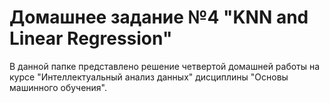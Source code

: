 # Домашнее задание №4 "KNN and Linear Regression"

В данной папке представлено решение четвертой домашней работы на курсе "Интеллектуальный анализ данных" дисциплины "Основы машинного обучения".
